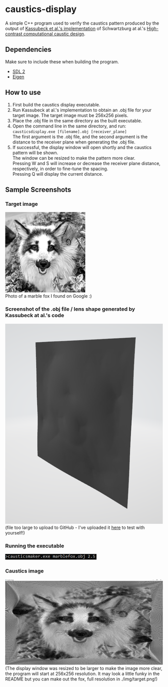 # caustics-display

A simple C++ program used to verify the caustics pattern produced by the output of [Kassubeck et al.'s implementation](https://github.com/CompN3rd/ShapeFromCaustics/tree/main/schwartzburg_2014) of Schwartzburg at al.'s [High-contrast computational caustic design](https://dl.acm.org/doi/10.1145/2601097.2601200).

## Dependencies

Make sure to include these when building the program.
- [SDL 2](https://www.libsdl.org/)
- [Eigen](https://eigen.tuxfamily.org/)

## How to use

1. First build the caustics display executable.
2. Run Kassubeck at al.'s implementation to obtain an .obj file for your target image. The target image must be 256x256 pixels.
3. Place the .obj file in the same directory as the built executable.
4. Open the command line in the same directory, and run:
`causticsdisplay.exe [filename].obj [receiver_plane]`
<br>The first argument is the .obj file, and the second argument is the distance to the receiver plane when generating the .obj file.
5. If successful, the display window will open shortly and the caustics pattern will be shown.
<br>The window can be resized to make the pattern more clear.
<br>Pressing W and S will increase or decrease the receiver plane distance, respectively, in order to fine-tune the spacing.
<br>Pressing Q will display the current distance.

## Sample Screenshots

### Target image

![target](./img/target.png)
<br>Photo of a marble fox I found on Google :)

### Screenshot of the .obj file / lens shape generated by Kassubeck at al.'s code

![lens](./img/lens.png)
<br> (file too large to upload to GitHub - I've uploaded it [here](https://mega.nz/file/2593DAST#vWJQIVjO7D_PTpi0Drja8bFXgGCo55YhR6MlpsjPxXI) to test with yourself!)

### Running the executable

![command](./img/command.png)

### Caustics image

![caustics](./img/caustics.png)
<br>(The display window was resized to be larger to make the image more clear, the program will start at 256x256 resolution. It may look a little funky in the README but you can make out the fox, full resolution in ./img/target.png!)
